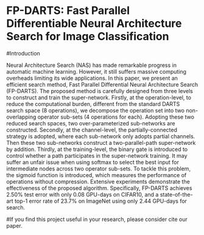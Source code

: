 # FP-DARTS: Fast Parallel Differentiable Neural Architecture Search for Image Classification
#Introduction

Neural Architecture Search (NAS) has made remarkable progress in automatic machine learning. However, it still suffers massive computing overheads limiting its wide applications. In this paper, we present an efficient search method, Fast Parallel Differential Neural Architecture Search (FP-DARTS). The proposed method is carefully designed from three levels to construct and train the super-network. Firstly, at the operation-level, to reduce the computational burden, different from the standard DARTS search space (8 operations), we decompose the operation set into two non-overlapping operator sub-sets (4 operations for each). Adopting these two reduced search spaces, two over-parameterized sub-networks are constructed. Secondly, at the channel-level, the partially-connected strategy is adopted, where each sub-network only adopts partial channels. Then these two sub-networks construct a two-parallel-path super-network by addition. Thirdly, at the training-level, the binary gate is introduced to control whether a path participates in the super-network training. It may suffer an unfair issue when using softmax to select the best input for intermediate nodes across two operator sub-sets. To tackle this problem, the sigmoid function is introduced, which measures the performance of operations without compression. Extensive experiments demonstrate the effectiveness of the proposed algorithm. Specifically, FP-DARTS achieves 2.50\% test error with only 0.08 GPU-days on CIFAR10, and a state-of-the-art top-1 error rate of 23.7\% on ImageNet using only 2.44 GPU-days for search.

#If you find this project useful in your research, please consider cite our paper.

